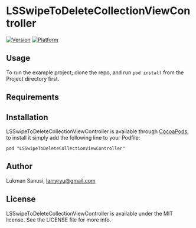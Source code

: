 # LSSwipeToDeleteCollectionViewController

[![Version](http://cocoapod-badges.herokuapp.com/v/LSSwipeToDeleteCollectionViewController/badge.png)](http://cocoadocs.org/docsets/LSSwipeToDeleteCollectionViewController)
[![Platform](http://cocoapod-badges.herokuapp.com/p/LSSwipeToDeleteCollectionViewController/badge.png)](http://cocoadocs.org/docsets/LSSwipeToDeleteCollectionViewController)

## Usage

To run the example project; clone the repo, and run `pod install` from the Project directory first.

## Requirements

## Installation

LSSwipeToDeleteCollectionViewController is available through [CocoaPods](http://cocoapods.org), to install
it simply add the following line to your Podfile:

    pod "LSSwipeToDeleteCollectionViewController"

## Author

Lukman Sanusi, larryryu@gmail.com

## License

LSSwipeToDeleteCollectionViewController is available under the MIT license. See the LICENSE file for more info.

